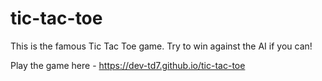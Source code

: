 # tic-tac-toe
This is the famous Tic Tac Toe game. Try to win against the AI if you can!

Play the game here - https://dev-td7.github.io/tic-tac-toe
